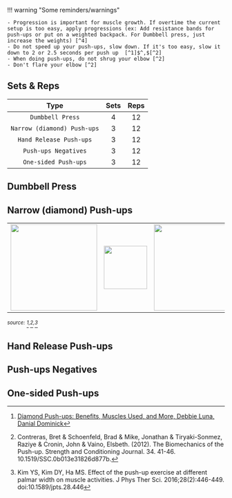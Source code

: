 <!--add admonition describing pre-workout stretch/exercise for chest-->

!!! warning "Some reminders/warnings"

    - Progression is important for muscle growth. If overtime the current setup is too easy, apply progressions (ex: Add resistance bands for push-ups or put on a weighted backpack. For Dumbbell press, just increase the weights) [^4]
    - Do not speed up your push-ups, slow down. If it's too easy, slow it down to 2 or 2.5 seconds per push up  [^1]$^,$[^2]
    - When doing push-ups, do not shrug your elbow [^2]
    - Don't flare your elbow [^2]


## Sets & Reps

<center>

| Type                        | Sets    | Reps      |
| :-----------:               | :-----: | :-------: |
| `Dumbbell Press`            | 4       | 12        |
| `Narrow (diamond) Push-ups` | 3       | 12        |
| `Hand Release Push-ups`     | 3       | 12        |
| `Push-ups Negatives`        | 3       | 12        |
| `One-sided Push-ups`        | 3       | 12        |

</center>

## Dumbbell Press

## Narrow (diamond) Push-ups 

<center>
<table>
  <tr>
    <td> <img src="https://s11.gifyu.com/images/SuqtS.gif" width="200" height"100"> 
    </td>
    <td><img src="https://s12.gifyu.com/images/Suqtb.gif" width="100" height"200"> 
    </td>
    <td> <img src="https://s12.gifyu.com/images/Suqt2.gif" width="200" height"100"> 
    </td>
  </tr> 
</table>
</center>

*$^{source:}$ [^5]$^,$[^6]$^,$[^7]*

## Hand Release Push-ups
## Push-ups Negatives
## One-sided Push-ups

<!--Citations-->
[^1]: [Effect of Push-up Speed on Elbow Joint Loading, Paul Pei-Hsi Chou Et al.](http://ir.lib.kmu.edu.tw/retrieve/7371/780208-5.pdf)
[^2]: [The Perfect Push-Up To Build Muscle, Jeremy Ethier](https://youtu.be/MO10KOoQx5E?t=371)
[^3]: [Dr. Andy Galpin: How to Build Strength, Muscle Size & Endurance | Huberman Lab Podcast #65](https://www.youtube.com/watch?v=IAnhFUUCq6c)
[^4]: [Push-Ups: How To Use Them To Build Muscle](https://www.youtube.com/watch?v=psxMJN7BqIM)
[^5]: [Diamond Push-ups: Benefits, Muscles Used, and More, Debbie Luna, Danial Dominick](https://www.inspireusafoundation.org/diamond-push-ups-benefits/) 
[^6]: Contreras, Bret & Schoenfeld, Brad & Mike, Jonathan & Tiryaki-Sonmez, Raziye & Cronin, John & Vaino, Elsbeth. (2012). The Biomechanics of the Push-up. Strength and Conditioning Journal. 34. 41-46. 10.1519/SSC.0b013e31826d877b.
[^7]: Kim YS, Kim DY, Ha MS. Effect of the push-up exercise at different palmar width on muscle activities. J Phys Ther Sci. 2016;28(2):446-449. doi:10.1589/jpts.28.446
